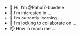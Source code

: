 - 👋 Hi, I’m @Rahul7-bundele
- 👀 I’m interested in ...
- 🌱 I’m currently learning ...
- 💞️ I’m looking to collaborate on ...
- 📫 How to reach me ...

<!---
Rahul7-bundele/Rahul7-bundele is a ✨ special ✨ repository because its `README.md` (this file) appears on your GitHub profile.
You can click the Preview link to take a look at your changes.
--->
